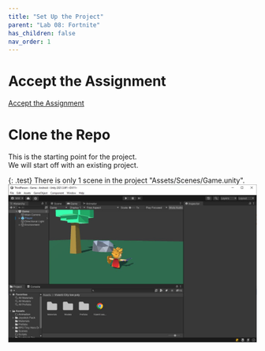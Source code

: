 ```yaml
---
title: "Set Up the Project"
parent: "Lab 08: Fortnite"
has_children: false
nav_order: 1
---
```


# Accept the Assignment
[Accept the Assignment](https://classroom.github.com/a/Zvwm6xVj)

# Clone the Repo
This is the starting point for the project.\
We will start off with an existing project.

{: .test}
There is only 1 scene in the project "Assets/Scenes/Game.unity".
![Start](images/lab08/start.jpg "Start")
